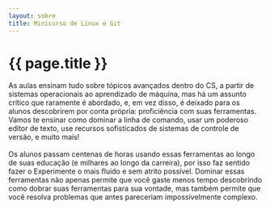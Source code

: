 ```yaml
---
layout: sobre
title: Minicurso de Linux e Git
---
```


# {{ page.title }}

As aulas ensinam tudo sobre tópicos avançados dentro do CS, a partir de sistemas operacionais ao aprendizado de máquina, mas há um assunto crítico que raramente é abordado, e, em vez disso, é deixado para os alunos descobrirem por conta própria: proficiência com suas ferramentas. Vamos te ensinar como dominar a linha de comando, usar um poderoso editor de texto, use recursos sofisticados de sistemas de controle de versão, e muito mais!
\
\
Os alunos passam centenas de horas usando essas ferramentas ao longo de suas educação (e milhares ao longo da carreira), por isso faz sentido fazer o Experimente o mais fluido e sem atrito possível. Dominar essas ferramentas não apenas permite que você gaste menos tempo descobrindo como dobrar suas ferramentas para sua vontade, mas também permite que você resolva problemas que antes pareceriam impossivelmente complexo.